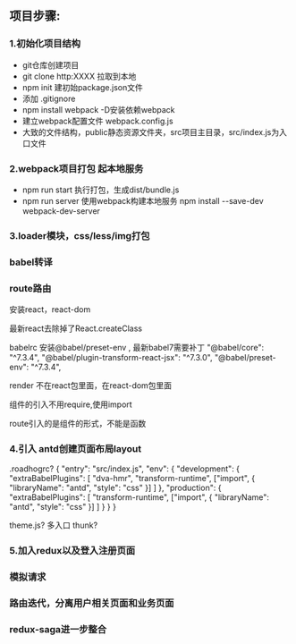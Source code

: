 ## 项目步骤:
### 1.初始化项目结构
  - git仓库创建项目
  - git clone http:XXXX 拉取到本地
  - npm init 建初始package.json文件
  - 添加 .gitignore
  - npm install webpack -D安装依赖webpack
  - 建立webpack配置文件 webpack.config.js
  - 大致的文件结构，public静态资源文件夹，src项目主目录，src/index.js为入口文件

### 2.webpack项目打包 起本地服务
  - npm run start 执行打包，生成dist/bundle.js
  - npm run server 使用webpack构建本地服务 npm install --save-dev webpack-dev-server
### 3.loader模块，css/less/img打包
### babel转译
### route路由
安装react，react-dom

最新react去除掉了React.createClass

babelrc 安装@babel/preset-env ,
最新babel7需要补丁
"@babel/core": "^7.3.4",
"@babel/plugin-transform-react-jsx": "^7.3.0",
"@babel/preset-env": "^7.3.4",

render 不在react包里面，在react-dom包里面

组件的引入不用require,使用import

route引入的是组件的形式，不能是函数

### 4.引入 antd创建页面布局layout

.roadhogrc?
{
  "entry": "src/index.js",
  "env": {
    "development": {
      "extraBabelPlugins": [
        "dva-hmr",
        "transform-runtime",
        ["import", { "libraryName": "antd", "style": "css" }]
      ]
    },
    "production": {
      "extraBabelPlugins": [
        "transform-runtime",
        ["import", { "libraryName": "antd", "style": "css" }]
      ]
    }
  }
}

theme.js?
多入口
thunk?

### 5.加入redux以及登入注册页面

### 模拟请求
### 路由迭代，分离用户相关页面和业务页面
### redux-saga进一步整合




  
